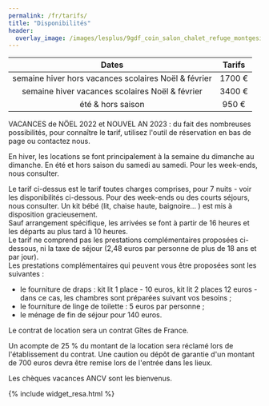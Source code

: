 ```yaml
---
permalink: /fr/tarifs/
title: "Disponibilités"
header:
  overlay_image: /images/lesplus/9gdf_coin_salon_chalet_refuge_montgesin_plagne.jpg
---
```


|                         Dates                        | Tarifs |
|:----------------------------------------------------:|:------:|
| semaine hiver hors vacances scolaires Noël & février | 1700&nbsp;€ |
|    semaine hiver vacances scolaires Noël & février   | 3400&nbsp;€ |
|                   été & hors saison                  |  950&nbsp;€ |

VACANCES de NÖEL 2022 et NOUVEL AN 2023 : du fait des nombreuses possibilités, pour connaître le tarif, utilisez l'outil de réservation en bas de page ou contactez nous.   

En hiver, les locations se font principalement à la semaine du dimanche au dimanche. En été et hors saison du samedi au samedi. Pour les week-ends, nous consulter.   

Le tarif ci-dessus est le tarif toutes charges comprises, pour 7 nuits - voir les disponibilités ci-dessous. Pour des week-ends ou des courts séjours, nous consulter. Un kit bébé (lit, chaise haute, baignoire… ) est mis à disposition gracieusement.   
Sauf arrangement spécifique, les arrivées se font à partir de 16 heures et les départs au plus tard à 10 heures.  
Le tarif ne comprend pas les prestations complémentaires proposées ci-dessous, ni la taxe de séjour (2,48 euros par personne de plus de 18 ans et par jour).  
Les prestations complémentaires qui peuvent vous être proposées sont les suivantes :  
- le fourniture de draps : kit lit 1 place - 10 euros, kit lit 2 places 12 euros - dans ce cas, les chambres sont préparées suivant vos besoins ;  
- le fourniture de linge de toilette : 5 euros par personne ;  
- le ménage de fin de séjour pour 140 euros. 
 
Le contrat de location sera un contrat Gîtes de France. 

Un acompte de 25 % du montant de la location sera réclamé lors de l'établissement du contrat. Une caution ou dépôt de garantie d'un montant de 700 euros devra être remise lors de l'entrée dans les lieux.  

Les chèques vacances ANCV sont les bienvenus.  

{% include widget_resa.html %}
